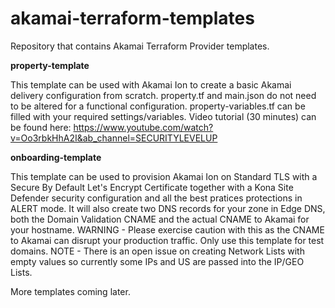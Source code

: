 # akamai-terraform-templates
Repository that contains Akamai Terraform Provider templates. 

**property-template**

This template can be used with Akamai Ion to create a basic Akamai delivery configuration from scratch. property.tf and main.json do not need to be altered for a functional configuration. property-variables.tf can be filled with your required settings/variables. Video tutorial (30 minutes) can be found here:  https://www.youtube.com/watch?v=Oo3rbkHhA2I&ab_channel=SECURITYLEVELUP

**onboarding-template**

This template can be used to provision Akamai Ion on Standard TLS with a Secure By Default Let's Encrypt Certificate together with a Kona Site Defender security configuration and all the best pratices protections in ALERT mode. It will also create two DNS records for your zone in Edge DNS, both the Domain Validation CNAME and the actual CNAME to Akamai for your hostname. WARNING - Please exercise caution with this as the CNAME to Akamai can disrupt your production traffic. Only use this template for test domains. NOTE - There is an open issue on creating Network Lists with empty values so currently some IPs and US are passed into the IP/GEO Lists.

More templates coming later.

